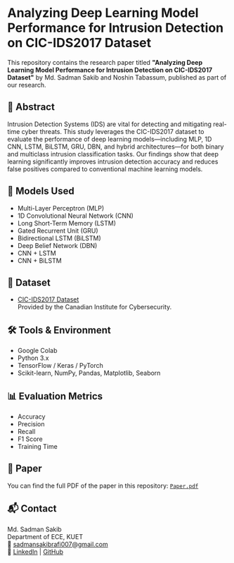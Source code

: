 # Analyzing Deep Learning Model Performance for Intrusion Detection on CIC-IDS2017 Dataset

This repository contains the research paper titled **"Analyzing Deep Learning Model Performance for Intrusion Detection on CIC-IDS2017 Dataset"** by Md. Sadman Sakib and Noshin Tabassum, published as part of our research.

## 📄 Abstract

Intrusion Detection Systems (IDS) are vital for detecting and mitigating real-time cyber threats. This study leverages the CIC-IDS2017 dataset to evaluate the performance of deep learning models—including MLP, 1D CNN, LSTM, BiLSTM, GRU, DBN, and hybrid architectures—for both binary and multiclass intrusion classification tasks. Our findings show that deep learning significantly improves intrusion detection accuracy and reduces false positives compared to conventional machine learning models.

## 🧠 Models Used

- Multi-Layer Perceptron (MLP)
- 1D Convolutional Neural Network (CNN)
- Long Short-Term Memory (LSTM)
- Gated Recurrent Unit (GRU)
- Bidirectional LSTM (BiLSTM)
- Deep Belief Network (DBN)
- CNN + LSTM
- CNN + BiLSTM

## 🧪 Dataset

- [CIC-IDS2017 Dataset](https://www.unb.ca/cic/datasets/ids-2017.html)  
  Provided by the Canadian Institute for Cybersecurity.

## 🛠 Tools & Environment

- Google Colab
- Python 3.x
- TensorFlow / Keras / PyTorch
- Scikit-learn, NumPy, Pandas, Matplotlib, Seaborn

## 📊 Evaluation Metrics

- Accuracy
- Precision
- Recall
- F1 Score
- Training Time

## 📎 Paper

You can find the full PDF of the paper in this repository: [`Paper.pdf`](./Paper.pdf)

## 📬 Contact

Md. Sadman Sakib  
Department of ECE, KUET  
📧 sadmansakibrafi007@gmail.com  
🔗 [LinkedIn](https://linkedin.com/in/sadmansakib007) | [GitHub](https://github.com/sadmansakib37)
